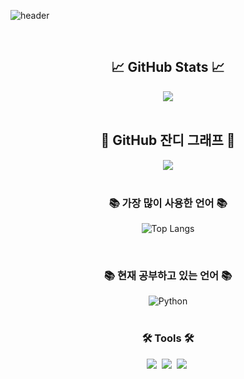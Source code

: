![header](https://capsule-render.vercel.app/api?type=transparent&text=ChangYoung's+GitHub&fontColor=000000&fontSize=20)

<br>

<!-- 깃허브 통계 -->
<div align="center">
  <h2>📈 GitHub Stats 📈</h2>
  <img src="https://github-readme-stats.vercel.app/api?username=anuraghazra&show_icons=true&theme=transparent" />
</div>

<br>

<!-- GitHub 잔디 그래프 -->
<div align="center">
  <h2>🌱 GitHub 잔디 그래프 🌱</h2>
  <img src="https://ghchart.rshah.org/33333/Chang558"/>
</div>

<br>

<!-- Most Language -->
<h3 align="center">📚 가장 많이 사용한 언어 📚</h3>
<p align="center">
  <img src="https://github-readme-stats.vercel.app/api/top-langs/?username=Chang558&layout=donut" alt="Top Langs" />
</p>

<br>

<!-- Studying... -->
<h3 align="center">📚 현재 공부하고 있는 언어 📚</h3>
<div align="center">
  <img alt="Python" src ="https://img.shields.io/badge/Python-3776AB.svg?&style=flat-square&logo=Python&logoColor=white"/>
</div>

<br>

<!-- Tools -->
<h3 align="center">🛠 Tools 🛠</h3>
<div align="center">
  <img src="https://img.shields.io/badge/git-F05033.svg?style=for-the-badge&logo=git&logoColor=white" />&nbsp
  <img src="https://img.shields.io/badge/github-181717.svg?style=for-the-badge&logo=github&logoColor=white" />&nbsp
  <img src="https://img.shields.io/badge/Notion-F3F3F3.svg?style=for-the-badge&logo=notion&logoColor=black" />&nbsp
</div>
